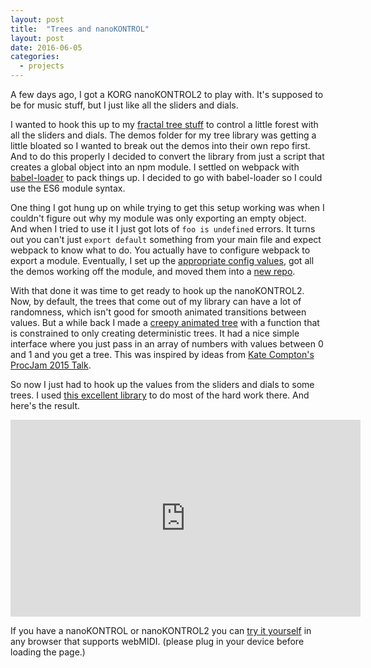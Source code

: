 ```yaml
---
layout: post
title:  "Trees and nanoKONTROL"
layout: post
date: 2016-06-05
categories:
  - projects
---
```

A few days ago, I got a KORG nanoKONTROL2 to play with.  It's supposed to be for music stuff, but I just like all the sliders and dials.

I wanted to hook this up to my [fractal tree stuff](https://github.com/walsh9/topiary) to control a little forest with all the sliders and dials. The demos folder for my tree library was getting a little bloated so I wanted to break out the demos into their own repo first. And to do this properly I decided to convert the library from just a script that creates a global object into an npm module. I settled on webpack with [babel-loader](https://github.com/babel/babel-loader) to pack things up. I decided to go with babel-loader so I could use the ES6 module syntax.

One thing I got hung up on while trying to get this setup working was when I couldn't figure out why my module was only exporting an empty object. And when I tried to use it I just got lots of `foo is undefined` errors.  It turns out you can't just `export default` something from your main file and expect webpack to know what to do. You actually have to configure webpack to export a module. Eventually, I set up the [appropriate config values](https://github.com/walsh9/topiary/blob/master/webpack.config.js#L15-L17), got all the demos working off the module, and moved them into a [new repo](https://github.com/walsh9/topiary-demos).

With that done it was time to get ready to hook up the nanoKONTROL2. Now, by default, the trees that come out of my library can have a lot of randomness, which isn't good for smooth animated transitions between values.  But a while back I made a [creepy animated tree](http://topiary-demos.dev/animation/index.html) with a function that is constrained to only creating deterministic trees. It had a nice simple interface where you just pass in an array of numbers with values between 0 and 1 and you get a tree.  This was inspired by ideas from [Kate Compton's](https://twitter.com/GalaxyKate) [ProcJam 2015 Talk](https://youtu.be/s_eyo_m_hnc?t=958). 

So now I just had to hook up the values from the sliders and dials to some trees. I used [this excellent library](https://github.com/shokai/korg-nano-kontrol) to do most of the hard work there. And here's the result.

<iframe width="560" height="315" src="https://www.youtube.com/embed/8QnNRrv1Xkk" frameborder="0" allowfullscreen></iframe>

If you have a nanoKONTROL or nanoKONTROL2 you can [try it yourself](http://walsh9.github.io/topiary-demos/nanokontrol/index.html) in any browser that supports webMIDI. (please plug in your device before loading the page.)
